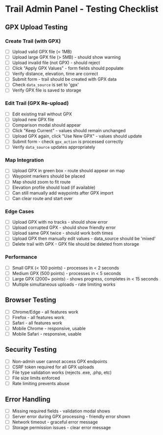 # Trail Admin Panel - Testing Checklist

## GPX Upload Testing

### Create Trail (with GPX)
- [ ] Upload valid GPX file (< 1MB)
- [ ] Upload large GPX file (> 5MB) - should show warning
- [ ] Upload invalid file (not GPX) - should reject
- [ ] Click "Apply GPX Values" - form fields should populate
- [ ] Verify distance, elevation, time are correct
- [ ] Submit form - trail should be created with GPX data
- [ ] Check `data_source` is set to 'gpx'
- [ ] Verify GPX file is saved to storage

### Edit Trail (GPX Re-upload)
- [ ] Edit existing trail without GPX
- [ ] Upload new GPX file
- [ ] Comparison modal should appear
- [ ] Click "Keep Current" - values should remain unchanged
- [ ] Upload GPX again, click "Use New GPX" - values should update
- [ ] Submit form - check `gpx_action` is processed correctly
- [ ] Verify `data_source` updates appropriately

### Map Integration
- [ ] Upload GPX in green box - route should appear on map
- [ ] Waypoint markers should be placed
- [ ] Map should zoom to fit route
- [ ] Elevation profile should load (if available)
- [ ] Can still manually add waypoints after GPX import
- [ ] Can clear route and start over

### Edge Cases
- [ ] Upload GPX with no tracks - should show error
- [ ] Upload corrupted GPX - should show friendly error
- [ ] Upload same GPX twice - should work both times
- [ ] Upload GPX then manually edit values - data_source should be 'mixed'
- [ ] Delete trail with GPX - GPX file should be deleted from storage

### Performance
- [ ] Small GPX (< 100 points) - processes in < 2 seconds
- [ ] Medium GPX (500 points) - processes in < 5 seconds
- [ ] Large GPX (2000+ points) - shows progress, completes in < 15 seconds
- [ ] Multiple simultaneous uploads - rate limiting works

## Browser Testing
- [ ] Chrome/Edge - all features work
- [ ] Firefox - all features work
- [ ] Safari - all features work
- [ ] Mobile Chrome - responsive, usable
- [ ] Mobile Safari - responsive, usable

## Security Testing
- [ ] Non-admin user cannot access GPX endpoints
- [ ] CSRF token required for all GPX uploads
- [ ] File type validation works (rejects .exe, .php, etc)
- [ ] File size limits enforced
- [ ] Rate limiting prevents abuse

## Error Handling
- [ ] Missing required fields - validation modal shows
- [ ] Server error during GPX processing - friendly error shown
- [ ] Network timeout - graceful error message
- [ ] Storage permission issues - clear error message